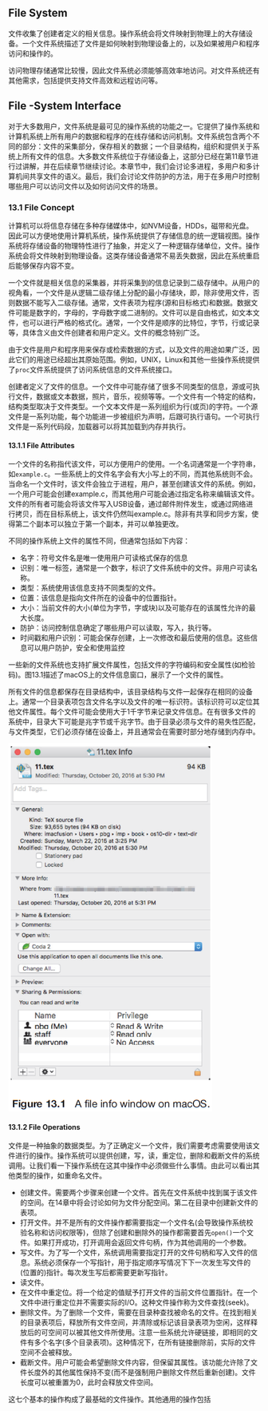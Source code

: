 ## File System

文件收集了创建者定义的相关信息。操作系统会将文件映射到物理上的大存储设备。一个文件系统描述了文件是如何映射到物理设备上的，以及如果被用户和程序访问和操作的。

访问物理存储通常比较慢，因此文件系统必须能够高效率地访问。对文件系统还有其他需求，包括提供支持文件高效和远程访问等。

## File -System Interface

对于大多数用户，文件系统是最可见的操作系统的功能之一。它提供了操作系统和计算机系统上所有用户的数据和程序的在线存储和访问机制。文件系统包含两个不同的部分：文件的采集部分，保存相关的数据；一个目录结构，组织和提供关于系统上所有文件的信息。大多数文件系统位于存储设备上，这部分已经在第11章节进行过讲解，并在后续章节继续讨论。本章节中，我们会讨论多进程，多用户和多计算机间共享文件的语义。最后，我们会讨论文件防护的方法，用于在多用户时控制哪些用户可以访问文件以及如何访问文件的场景。

### 13.1 File Concept

计算机可以将信息存储在多种存储媒体中，如NVM设备，HDDs，磁带和光盘。因此可以方便地使用计算机系统，操作系统提供了存储信息的统一逻辑视图。操作系统将存储设备的物理特性进行了抽象，并定义了一种逻辑存储单位，文件。操作系统会将文件映射到物理设备。这类存储设备通常不易丢失数据，因此在系统重启后能够保存内容不变。

一个文件就是相关信息的采集器，并将采集到的信息记录到二级存储中。从用户的视角看，一个文件是从逻辑二级存储上分配的最小存储块，即，除非使用文件，否则数据不能写入二级存储。通常，文件表项为程序(源和目标格式)和数据。数据文件可能是数字的，字母的，字母数字或二进制的。文件可以是自由格式，如文本文件，也可以进行严格的格式化。通常，一个文件是顺序的比特位，字节，行或记录等，具体含义由文件创建者和用户定义。文件的概念特别广泛。

由于文件是用户和程序用来保存或检索数据的方式，以及文件的用途如果广泛，因此它们的用途已经超出其原始范围。例如，UNIX，Linux和其他一些操作系统提供了`proc`文件系统提供了访问系统信息的文件系统接口。

创建者定义了文件的信息。一个文件中可能存储了很多不同类型的信息，源或可执行文件，数据或文本数据，照片，音乐，视频等等。一个文件有一个特定的结构，结构类型取决于文件类型。一个文本文件是一系列组织为行(或页)的字符。一个源文件是一系列功能，每个功能进一步被组织为声明，后跟可执行语句。一个可执行文件是一系列代码段，加载器可以将其加载到内存并执行。

#### 13.1.1 File Attributes

一个文件的名称指代该文件，可以方便用户的使用。一个名词通常是一个字符串，如`example.c`。一些系统上的文件名字会有大小写上的不同，而其他系统则不会。当命名一个文件时，该文件会独立于进程，用户，甚至创建该文件的系统。例如，一个用户可能会创建example.c，而其他用户可能会通过指定名称来编辑该文件。文件的所有者可能会将该文件写入USB设备，通过邮件附件发生，或通过网络进行拷贝，而在目标系统上，该文件仍然叫example.c。除非有共享和同步方案，使得第二个副本可以独立于第一个副本，并可以单独更改。

不同的操作系统上文件的属性不同，但通常包括如下内容：

- 名字：符号文件名是唯一使用用户可读格式保存的信息
- 识别：唯一标签，通常是一个数字，标识了文件系统中的文件。非用户可读名称。
- 类型：系统使用该信息支持不同类型的文件。
- 位置：该信息是指向文件所在的设备中的位置指针。
- 大小：当前文件的大小(单位为字节，字或块)以及可能存在的该属性允许的最大长度。
- 防护：访问控制信息确定了哪些用户可以读取，写入，执行等。
- 时间戳和用户识别：可能会保存创建，上一次修改和最后使用的信息。这些信息可以用户防护，安全和使用监控

一些新的文件系统也支持扩展文件属性，包括文件的字符编码和安全属性(如检验码)。图13.1描述了macOS上的文件信息窗口，展示了一个文件的属性。

所有文件的信息都保存在目录结构中，该目录结构与文件一起保存在相同的设备上。通常一个目录表项包含文件名字以及文件的唯一标识符。该标识符可以定位其他文件属性。每个文件可能会使用大于1千字节来记录文件信息。在有很多文件的系统中，目录大下可能是兆字节或千兆字节。由于目录必须与文件的易失性匹配，与文件类型，它们必须存储在设备上，并且通常会在需要时部分地存储到内存中。





![13.1](./images/13.1.png)

#### 13.1.2 File Operations

文件是一种抽象的数据类型。为了正确定义一个文件，我们需要考虑需要使用该文件进行的操作。操作系统可以提供创建，写，读，重定位，删除和截断文件的系统调用。让我们看一下操作系统在这其中操作中必须做些什么事情。由此可以看出其他类型的操作，如重命名文件。

- 创建文件。需要两个步骤来创建一个文件。首先在文件系统中找到属于该文件的空间。在14章中将会讨论如何为文件分配空间。第二在目录中创建新文件的表项。
- 打开文件。并不是所有的文件操作都需要指定一个文件名(会导致操作系统校验名称和访问权限等)，但除了创建和删除外的操作都需要首先`open()`一个文件。如果打开成功，打开调用会返回文件句柄，作为其他调用的一个参数。
- 写文件。为了写一个文件，系统调用需要指定打开的文件句柄和写入文件的信息。系统必须保存一个写指针，用于指定顺序写情况下下一次发生写文件的(位置的)指针。每次发生写后都需要更新写指针。
- 读文件。
- 在文件中重定位。将一个给定的值赋予打开文件的当前文件位置指针。在一个文件中进行重定位并不需要实际的I/O。这种文件操作称为文件查找(seek)。
- 删除文件。为了删除一个文件，需要在目录种查找被命名的文件。在找到相关的目录表项后，释放所有文件空间，并清除或标记该目录表项为空闲，这样释放后的可空间可以被其他文件所使用。注意一些系统允许硬链接，即相同的文件有多个名字(多个目录表项)。这种情况下，在所有链接删除前，实际的文件空间不会被释放。
- 截断文件。用户可能会希望删除文件内容，但保留其属性。该功能允许除了文件长度外的其他属性保持不变(而不是强制用户删除文件然后重新创建)。文件长度可以被重置为0，此时会释放文件空间。

这七个基本的操作构成了最基础的文件操作。其他通用的操作包括



